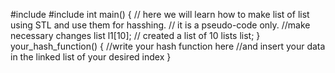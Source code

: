 #include<iostream>
#include<list>
int main()
{
// here we will learn how to make list of list using STL and use them for hasshing. 
// it is a pseudo-code only.
//make necessary changes
list <list> l1[10];  // created a list of 10 lists list;
}
your_hash_function()
{
//write your hash function here 
//and insert your data in the linked list of your desired index
}

